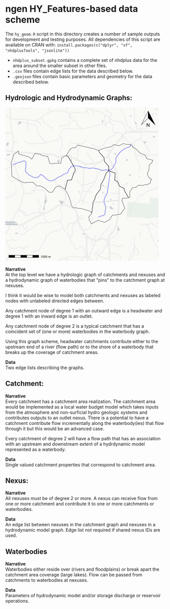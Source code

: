 # ngen HY\_Features-based data scheme

The `hy_geom.R` script in this directory creates a number of sample outputs for development and testing purposes. All dependencies of this script are available on CRAN with:
`install.packages(c("dplyr", "sf", "nhdplusTools", "jsonlite"))`
- `nhdplus_subset.gpkg` contains a complete set of nhdplus data for the area around the smaller subset in other files.
- `.csv` files contain edge lists for the data described below.
- `.geojson` files contain basic parameters and geometry for the data described below.

## Hydrologic and Hydrodynamic Graphs:

![Example Image](https://github.com/NOAA-OWP/ngen/blob/master/data/demo.png)

**Narrative**  
At the top level we have a hydrologic graph of catchments and nexuses and a hydrodynamic graph of waterbodies that “pins” to the catchment graph at nexuses. 

I think it would be wise to model both catchments and nexuses as labeled nodes with unlabeled directed edges between. 

Any catchment node of degree 1 with an outward edge is a headwater and degree 1 with an inward edge is an outlet. 

Any catchment node of degree 2 is a typical catchment that has a coincident set of (one or more) waterbodies in the waterbody graph.

Using this graph scheme, headwater catchments contribute either to the upstream end of a river (flow path) or to the shore of a waterbody that breaks up the coverage of catchment areas.

**Data**  
Two edge lists describing the graphs.

## Catchment:

**Narrative**  
Every catchment has a catchment area realization. The catchment area would be implemented as a local water budget model which takes inputs from the atmosphere and non-surficial hydro geologic systems and contributes outputs to an outlet nexus. There is a potential to have a catchment contribute flow incrementally along the waterbody(ies) that flow through it but this would be an advanced case.

Every catchment of degree 2 will have a flow path that has an association with an upstream and downstream extent of a hydrdynamic model represented as a waterbody.

**Data**  
Single valued catchment properties that correspond to catchment area.

## Nexus:

**Narrative**   
All nexuses must be of degree 2 or more. A nexus can receive flow from one or more catchment and contribute it to one or more catchments or waterbodies.

**Data**  
An edge list between nexuses in the catchment graph and nexuses in a hydrodynamic model graph. Edge list not required if shared nexus IDs are used.

## Waterbodies

**Narrative**   
Waterbodies either reside over (rivers and floodplains) or break apart the catchment area coverage (large lakes). Flow can be passed from catchments to waterbodies at nexuses.

**Data**  
Parameters of hydrodynamic model and/or storage discharge or reservoir operations.
